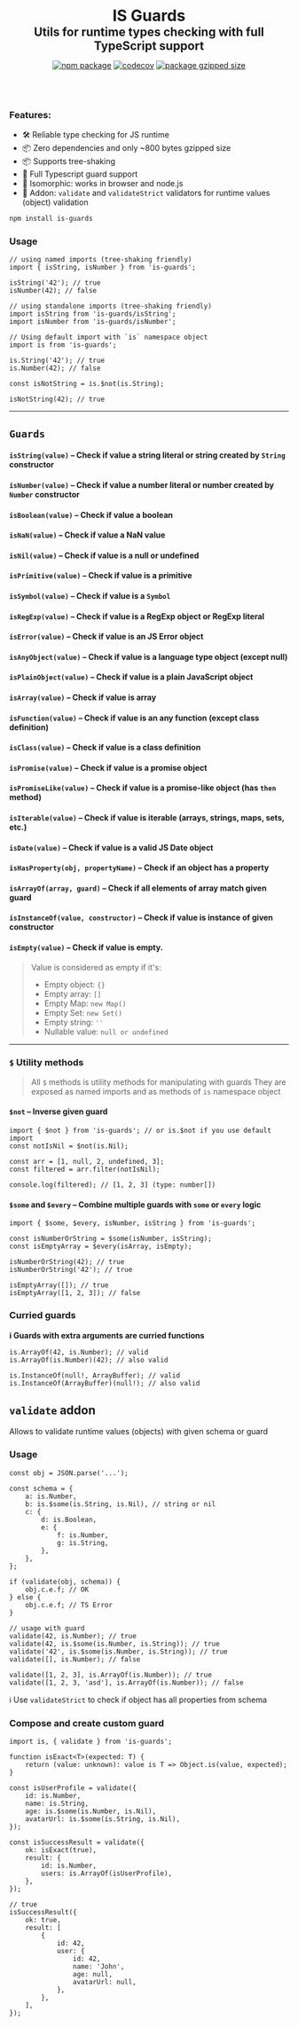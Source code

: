 [npm-image]: http://img.shields.io/npm/v/is-guards.svg
[npm-url]: http://npmjs.org/package/is-guards
[codecov-image]: https://codecov.io/gh/Resetand/is-guards/graph/badge.svg?token=W0mWVyiEng
[codecov-url]: https://codecov.io/gh/Resetand/is-guards

<p align="center" dir="auto">
<strong style='font-size: 2em'>IS Guards</strong>
</br>
<strong style='font-size: 1.5em'>Utils for runtime types checking with full TypeScript support</strong>

</p>

<p align="center">
  <a href="https://npmjs.com/package/is-guards"><img src="https://img.shields.io/npm/v/is-guards.svg" alt="npm package"></a>
  <a href="https://codecov.io/gh/Resetand/is-guards"><img src="https://codecov.io/gh/Resetand/is-guards/graph/badge.svg?token=W0mWVyiEng" alt="codecov"></a>
  <a href="https://npmjs.com/package/is-guards"><img src="https://img.shields.io/bundlejs/size/is-guards" alt="package gzipped size"></a>
</p>
<br/>
<br/>

### **Features:**

-   🛠️ Reliable type checking for JS runtime
-   📦 Zero dependencies and only ~800 bytes gzipped size
-   📦 Supports tree-shaking
-   🔩 Full Typescript guard support
-   🔩 Isomorphic: works in browser and node.js
-   🔑 Addon: `validate` and `validateStrict` validators for runtime values (object) validation

```bash
npm install is-guards
```

### Usage

```tsx
// using named imports (tree-shaking friendly)
import { isString, isNumber } from 'is-guards';

isString('42'); // true
isNumber(42); // false
```

```tsx
// using standalone imports (tree-shaking friendly)
import isString from 'is-guards/isString';
import isNumber from 'is-guards/isNumber';
```

```tsx
// Using default import with `is` namespace object
import is from 'is-guards';

is.String('42'); // true
is.Number(42); // false

const isNotString = is.$not(is.String);

isNotString(42); // true
```

---

## `Guards`

#### `isString(value)` – Check if value a string literal or string created by `String` constructor

#### `isNumber(value)` – Check if value a number literal or number created by `Number` constructor

#### `isBoolean(value)` – Check if value a boolean

#### `isNaN(value)` – Check if value a NaN value

#### `isNil(value)` – Check if value is a null or undefined

#### `isPrimitive(value)` – Check if value is a primitive

#### `isSymbol(value)` – Check if value is a `Symbol`

#### `isRegExp(value)` – Check if value is a RegExp object or RegExp literal

#### `isError(value)` – Check if value is an JS Error object

#### `isAnyObject(value)` – Check if value is a language type object (except null)

#### `isPlainObject(value)` – Check if value is a plain JavaScript object

#### `isArray(value)` – Check if value is array

#### `isFunction(value)` – Check if value is an any function (except class definition)

#### `isClass(value)` – Check if value is a class definition

#### `isPromise(value)` – Check if value is a promise object

#### `isPromiseLike(value)` – Check if value is a promise-like object (has `then` method)

#### `isIterable(value)` – Check if value is iterable (arrays, strings, maps, sets, etc.)

#### `isDate(value)` – Check if value is a valid JS Date object

#### `isHasProperty(obj, propertyName)` – Check if an object has a property

#### `isArrayOf(array, guard)` – Check if all elements of array match given guard

#### `isInstanceOf(value, constructor)` – Check if value is instance of given constructor

#### `isEmpty(value)` – Check if value is empty.

> Value is considered as empty if it's:
>
> -   Empty object: `{}`
> -   Empty array: `[]`
> -   Empty Map: `new Map()`
> -   Empty Set: `new Set()`
> -   Empty string: `''`
> -   Nullable value: `null or undefined`

---

### `$` Utility methods

> All `$` methods is utility methods for manipulating with guards
> They are exposed as named imports and as methods of `is` namespace object

#### `$not` – Inverse given guard

```tsx
import { $not } from 'is-guards'; // or is.$not if you use default import
const notIsNil = $not(is.Nil);

const arr = [1, null, 2, undefined, 3];
const filtered = arr.filter(notIsNil);

console.log(filtered); // [1, 2, 3] (type: number[])
```

#### `$some` and `$every` – Combine multiple guards with `some` or `every` logic

```tsx
import { $some, $every, isNumber, isString } from 'is-guards';

const isNumberOrString = $some(isNumber, isString);
const isEmptyArray = $every(isArray, isEmpty);

isNumberOrString(42); // true
isNumberOrString('42'); // true

isEmptyArray([]); // true
isEmptyArray([1, 2, 3]); // false
```

### Curried guards

**ℹ️ Guards with extra arguments are curried functions**

```tsx
is.ArrayOf(42, is.Number); // valid
is.ArrayOf(is.Number)(42); // also valid

is.InstanceOf(null!, ArrayBuffer); // valid
is.InstanceOf(ArrayBuffer)(null!); // also valid
```

## `validate` addon

Allows to validate runtime values (objects) with given schema or guard

### Usage

```tsx
const obj = JSON.parse('...');

const schema = {
    a: is.Number,
    b: is.$some(is.String, is.Nil), // string or nil
    c: {
        d: is.Boolean,
        e: {
            f: is.Number,
            g: is.String,
        },
    },
};

if (validate(obj, schema)) {
    obj.c.e.f; // OK
} else {
    obj.c.e.f; // TS Error
}

// usage with guard
validate(42, is.Number); // true
validate(42, is.$some(is.Number, is.String)); // true
validate('42', is.$some(is.Number, is.String)); // true
validate([], is.Number); // false

validate([1, 2, 3], is.ArrayOf(is.Number)); // true
validate([1, 2, 3, 'asd'], is.ArrayOf(is.Number)); // false
```

ℹ️ Use `validateStrict` to check if object has all properties from schema

### Compose and create custom guard

```tsx
import is, { validate } from 'is-guards';

function isExact<T>(expected: T) {
    return (value: unknown): value is T => Object.is(value, expected);
}

const isUserProfile = validate({
    id: is.Number,
    name: is.String,
    age: is.$some(is.Number, is.Nil),
    avatarUrl: is.$some(is.String, is.Nil),
});

const isSuccessResult = validate({
    ok: isExact(true),
    result: {
        id: is.Number,
        users: is.ArrayOf(isUserProfile),
    },
});

// true
isSuccessResult({
    ok: true,
    result: [
        {
            id: 42,
            user: {
                id: 42,
                name: 'John',
                age: null,
                avatarUrl: null,
            },
        },
    ],
});
```
